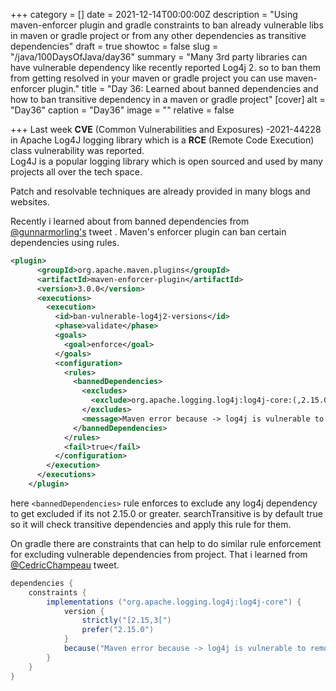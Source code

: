 +++
category = []
date = 2021-12-14T00:00:00Z
description = "Using maven-enforcer plugin and gradle constraints to ban already vulnerable libs in maven or gradle project or from any other dependencies as transitive dependencies"
draft = true
showtoc = false
slug = "/java/100DaysOfJava/day36"
summary = "Many 3rd party libraries can have vulnerable dependency like recently reported Log4j 2. so to ban them from getting resolved in your maven or gradle project you can use maven-enforcer plugin."
title = "Day 36: Learned about banned dependencies and how to ban transitive dependency in a maven or gradle project"
[cover]
alt = "Day36"
caption = "Day36"
image = ""
relative = false

+++
Last week **CVE** (Common Vulnerabilities and Exposures) -2021-44228 in Apache Log4J logging library which is a **RCE** (Remote Code Execution) class vulnerability was reported.  
Log4J is a popular logging library which is open sourced and used by many projects all over the tech space.

Patch and resolvable techniques are already provided in many blogs and websites.

Recently i learned about from banned dependencies from [@gunnarmorling's](https://twitter.com/gunnarmorling) tweet . Maven's enforcer plugin can ban certain dependencies using rules.

```xml
<plugin>
      <groupId>org.apache.maven.plugins</groupId>
      <artifactId>maven-enforcer-plugin</artifactId>
      <version>3.0.0</version>
      <executions>
        <execution>
          <id>ban-vulnerable-log4j2-versions</id>
          <phase>validate</phase>
          <goals>
            <goal>enforce</goal>
          </goals>
          <configuration>
            <rules>
              <bannedDependencies>
                <excludes>
                  <exclude>org.apache.logging.log4j:log4j-core:(,2.15.0)</exclude>
                </excludes>
                <message>Maven error because -> log4j is vulnerable to remote code execution</message>
              </bannedDependencies>
            </rules>
            <fail>true</fail>
          </configuration>
        </execution>
      </executions>
    </plugin>
```

here `<bannedDependencies>` rule enforces to exclude any log4j dependency to get excluded if its not 2.15.0 or greater. searchTransitive is by default true so it will check transitive dependencies and apply this rule for them.

On gradle there are constraints that can help to do similar rule enforcement for excluding vulnerable dependencies from project. That i learned from [@CedricChampeau](https://twitter.com/CedricChampeau) tweet.

```gradle
dependencies {
	constraints {
    	implementations ("org.apache.logging.log4j:log4j-core") {
        	version {
            	strictly("[2.15,3[")
                prefer("2.15.0")
            }
            because("Maven error because -> log4j is vulnerable to remote code execution)
        }
    }
}
```